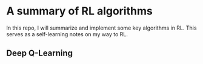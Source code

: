 <link rel="stylesheet" type="text/css" href="auto-number-title.css" />

# A summary of RL algorithms
In this repo, I will summarize and implement some key algorithms in RL. This serves as a self-learning notes on my way to RL.

## Deep Q-Learning
